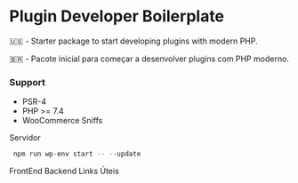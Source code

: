 # Plugin Developer Boilerplate
:us: - Starter package to start developing plugins with modern PHP.

:brazil: - Pacote inicial para começar a desenvolver plugins com PHP moderno.

### Support
* PSR-4
* PHP >= 7.4
* WooCommerce Sniffs

Servidor
```php
 npm run wp-env start -- --update
```

FrontEnd
Backend
Links Úteis
